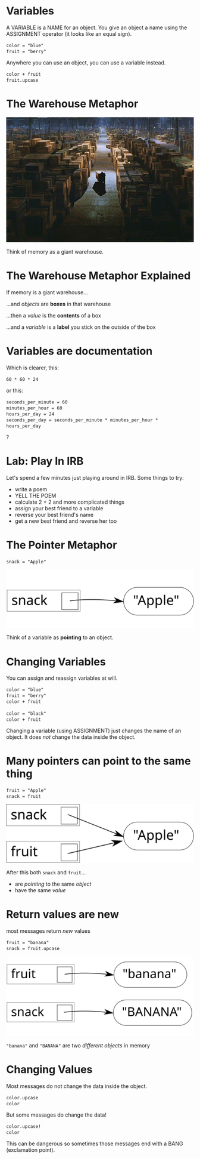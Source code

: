<!-- next_step "nil" -->

# Variables

A VARIABLE is a NAME for an object. You give an object a name using the ASSIGNMENT operator (it looks like an equal sign).

    color = "blue"
    fruit = "berry"

Anywhere you can use an object, you can use a variable instead.

    color + fruit
    fruit.upcase

# The Warehouse Metaphor

![Warehouse from Raiders of the Lost Ark](img/warehouse.jpg)

Think of memory as a giant warehouse.

# The Warehouse Metaphor Explained

If memory is a giant warehouse...

...and *objects* are **boxes** in that warehouse

...then a *value* is the **contents** of a box

...and a *variable* is a **label** you stick on the outside of the box

# Variables are documentation

Which is clearer, this:

    60 * 60 * 24

or this:

    seconds_per_minute = 60
    minutes_per_hour = 60
    hours_per_day = 24
    seconds_per_day = seconds_per_minute * minutes_per_hour * hours_per_day

?

# Lab: Play In IRB

Let's spend a few minutes just playing around in IRB. Some things to try:

* write a poem
* YELL THE POEM
* calculate 2 + 2 and more complicated things
* assign your best friend to a variable
* reverse your best friend's name
* get a new best friend and reverse her too

# The Pointer Metaphor

    snack = "Apple"

![snack-apple](img/snack-apple.svg)

Think of a variable as **pointing** to an object.

# Changing Variables

You can assign and reassign variables at will.

    color = "blue"
    fruit = "berry"
    color + fruit
    
    color = "black"
    color + fruit
    
Changing a variable (using ASSIGNMENT) just changes the name of an object. It does *not* change the data inside the object.

# Many pointers can point to the same thing

    fruit = "Apple"
    snack = fruit

![snack-fruit](img/snack-fruit.svg)

After this both `snack` and `fruit`...

  * are *pointing* to the same *object*
  * have the same *value*

# Return values are new

most messages return *new* values

    fruit = "banana"
    snack = fruit.upcase

![fruit-banana-snack-banana](img/fruit-banana-snack-banana.svg)

`"banana"` and `"BANANA"` are two *different objects* in memory

# Changing Values

Most messages do not change the data inside the object.

    color.upcase
    color

But some messages do change the data!
    
    color.upcase!
    color

This can be dangerous so sometimes those messages end with a BANG (exclamation point).

